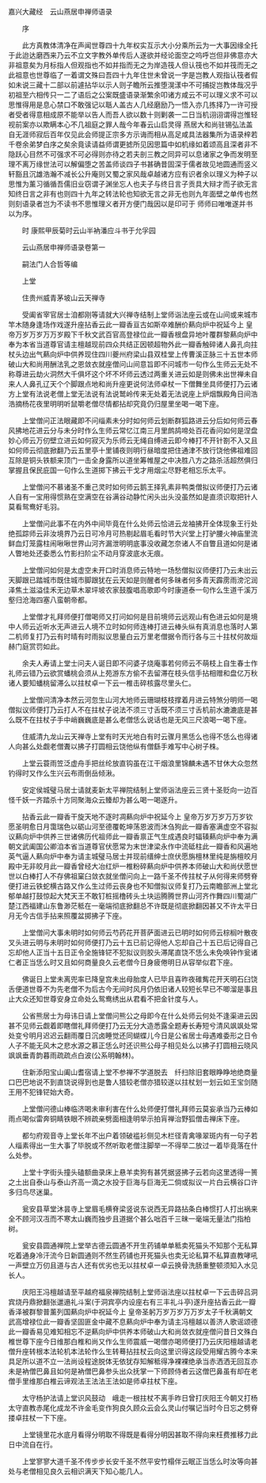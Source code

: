 <!-- { "loadSidebar": true } -->
嘉兴大藏经　云山燕居申禅师语录


　　序

　　此方真教体清净在声闻世尊四十九年权实互示大小分乘所云为一大事因缘全托于此迨达磨西来乃云不立文字教外单传后人遂欲并经论面空之呜呼岂但非佛意亦大非祖意矣为月标指人但观指也不如并指而无之为岸造筏人但认筏也不如并筏而无之此祖意也世尊临了一着谓文殊曰吾四十九年住世未曾说一字是岂教人观指认筏者假如未说三藏十二部以前遽拈华以示人则子瞻所云推堕滉漾中不可捕捉岂教体哉况乎初祖至六相传只一二了语后之公案既盛语录渐繁余叩诸方咸云不可以理义求不可以思惟得用是息心禁口不敢强记以聒人盖古人几经磨励乃一悟入亦几拣择乃一许可授者受者得意相成原不能举以告人而吾人欲以数十则剿袭一二日当机诩诩谓得岂惟轻视前案亦以欺瞒本心不几祖庭之罪人哉今年春云山启灵得
燕居大和尚驻锡弘法盖自无涯师寂后百年仅见此会师提正宗多方示诲而相从高足咸具法器集所为语录梓若千卷余弟梦白序之矣余竟读请益师谓更摅所见因思篇中如机缘如着颂高且深者非不隐跃心目然不可强求不可必得则亦待之若夫剖三教之同异可以息诸家之争而发明至理不离万缘世法可以解偏堕之苦盖师谈四子书甚确昔固深于儒者故见地圆通而竖义轩豁且沉雄浩瀚不减长公升庵则又蜀之家风哉卓越诸方应有识者余以理义为种子以思惟为薰习循循吾儒旧业窃谓子渊坐忘人也夫子与终日言子贡具大辩才而子欲无言知终日言之非有也则四十九年之转法轮也知欲无言之非无也则九年面壁之单传也然则刻语录者岂为不读书不思惟理义者开方便门哉因以是印可于
师师曰唯唯遂并书以为序。

　　时
康熙甲辰菊时云山半衲潘应斗书于允孚园

　　云山燕居申禅师语录卷第一

　　嗣法门人合哲等编

　　上堂

　　住贵州威青茅坡山云天禅寺

　　受阖省宰官居士洎都刚等请就大兴禅寺结制上堂师诣法座云或在山间或来城市竿木随身逢场作戏遂升座拈香云此一瓣香亘古如斯卒难酬价爇向炉中祝延今上
皇帝万岁万岁万万岁殿下千秋文武百官高登禄位此一瓣香根盘异地叶覆群黎爇向炉中奉为本省当道尊官请主檀越现前四众共结正因顿超物外此一瓣香触碎诸人鼻孔向拄杖头边出气爇向炉中供养现住四川夔州府梁山县双桂堂上传曹溪正脉三十五世本师破山大和尚用酬法乳之恩敛衣就座僧问山间意旨即不问城市一句作么生师云无处不称尊进云劫火洞然大千俱坏这个坏不坏师云透过两重关进云如是则佛未出世禅未自来人人鼻孔辽天个个脚跟点地和尚升座更说何法师卓杖一下僧舞坐具师便打乃云诸方上堂有法说老僧上堂无法说有法说鹫岭传来无处着无法说座上炉烟飘殿角日间浩浩摘杨花夜里明明听鼠嚼老僧尽情都拈却究竟仍归屋里坐喝一喝下座。

　　上堂僧问正法眼藏即不问缁素未分时如何师云划断群狐路进云分后如何师云春风拂地花进云分与未分时作么生师云常忆江南三月里鹧鸪啼处百花香问如何是涅盘妙心师云万仞壁立进云如何寂灭为乐师云无绳自缚进云即今棒打不开针劄不入又且如何师云彻底掀翻乃云五里亭十里铺夜则明行昼暗度把住通津不放行饶他佛祖难回互除是铜头铁额来顶门一击全身露所以道坐筹帷屋之中决胜八方之路杀活超然俱归掌握且保民庇国一句作么生道掷下拂云干戈才用烟尘尽野老相忘乐太平。

　　上堂僧问不慕诸圣不重己灵时如何师云鹅王择乳素非鸭类僧拟议师便打乃云诸人自有一宝用得惯熟在空满空在谷满谷动静忙闲头出头没虽然如是直须识取把针人莫看鸳鸯好毛羽。

　　上堂僧问此事不在内外中间毕竟在什么处师云恰进云龙袖拂开全体现象王行处绝孤踪师云非汝境界乃云日可冷月可热剔起眉毛看时节大兴堂上打驴腰火神庙里流鲜血灯笼露柱闹啾啾世界山河齐漏泄明明底事没收藏怎奈诸人不自瞥且道如何是诸人瞥地处还委悉么竹影扫阶尘不动月穿波底水无痕。

　　上堂僧问如何是太虚空未开口时消息师云特地一场愁僧拟议师便打乃云未出云天脚跟已踏城市既住城市脚跟犹在云天如是则醒者何多昧者何多青天霹雳雨滂沱润泽焦土滋溢佳禾无边草木翠坪坡农家鼓腹唱高歌即今时康道泰一句作么生道千溪万壑归沧海四塞八蛮朝帝都。

　　上堂僧才礼拜师便打僧喝师又打问如何是目前境师云远观山有色进云如何是境中人师云近听水无声进云人境不立时如何师连棒打进云棒头纵有真消息也落时人第二机师复打乃云有时晴有时雨拟议思量白云万里老僧据令而行各与三十拄杖何故烜赫门庭赏罚如此。

　　余夫人寿请上堂士问夫人诞日即不问婆子烧庵事若何师云不萌枝上自生春士作礼师云错乃云欲赏蟠桃会须从上苑游东方偷不去留滞在枝头信手拈相赠和盘亿万秋诸人要知蟠桃留滞么以拄杖卓一下云一椎击碎核露尽里头仁。

　　上堂僧问清净本然云河忽生山河大地师云珊瑚枝枝撑着月进云特煞分明师一喝僧拟议师便打乃云打人不在拄杖子说法不须三寸舌既不须三寸舌机前水漉漉底是甚么既不在拄杖子手中峭巍巍底是甚么老僧恁么说话也是无风三尺浪喝一喝下座。

　　住威清九龙山云天禅寺上堂有时天光地白有时云骤月黑恁么也得不恁么也得诸人向甚么处觑老僧聻以拂子打圆相云饶他纵有僧繇手难写中心树子株。

　　上堂云蓑雨笠泛虚舟手把丝纶放直钩虽在江干烟浪里锦麟未遇不甘休大众忽然钓得时又作么生兴云布雨倒岳倾湫。

　　安定侯城璧马居士请就麦新太平禅院结制上堂师诣法座云三贤十圣贬向一边百怪千妖一齐踏杀十方同聚海众云臻却为甚么喝一喝遂升。

　　拈香云此一瓣香干旋天地不逐时凋爇向炉中祝延今上
皇帝万岁万岁万万岁钦愿圣明愈日月霭瑞色以砺山河至德覆乾坤荡恩波而沐刍狗此一瓣香塞满虚空不容拟议爇向炉中供养三世诸佛历代祖师此一瓣香禀正气生成遇良时辐辏爇向炉中奉为满朝文武阖国公卿洎本省当道尊官伏愿常为末世津梁永作中流砥柱此一瓣香和风遍地英气逼人爇向炉中奉为请主城璧马居士并现前缙绅士庶伏愿旃檀林里纯是旃檀皎月殿中无非皎月此一瓣香曾经大冶红炉一椎粉碎爇向炉中供养本师破山大和尚伏愿世世以白棒打人不存佛祖窠臼敛衣就坐僧问向上一路千圣不传拄杖子从何得来师劈脊便打进云铁蛇横古路又作么生过师云丧身也不知僧拟议师复打乃云南瞻部洲上堂北郁单越打鼓惊起大梵天王不敢钉桩摇橹砖头土块运腾腾世界山河齐作舞四川蜀湖广楚江西福建山东鲁渺茫秪在一毫端彻底掀翻总不许既是彻底掀翻因甚又不许太平日月无今古信手拈来照覆盆掷拂子下座。

　　上堂僧问大事未明时如何师云芍药花开菩萨面进云已明时如何师云棕榈叶散夜叉头进云明与未明时如何师便打乃云十五已前记得他人忘却自己十五已后记得自己忘却他人正当十五日正令全施锋铓不犯拟议则胶头滞尾直饶不恁么未免唤钟作瓮诸仁者正当恁么时又且如何商量良久云老僧今日身疲倦明日从容举似君下座。

　　佛诞日上堂未离兜率已降皇宫未出母胎度人已毕且喜昨夜碓觜花开天明石臼饶舌便道世尊不为先老僧不为后古今无间时风月仍依旧诸人较短长早已不唧溜是事且止大众还知世尊安身立命处么鸳鸯绣出从君看不把金针度与人。

　　公省熊居士为母讳日请上堂僧问熊公之母即今在什么处师云何处不逢渠进云因甚不见师云觑着即瞎僧礼拜师便打乃云无分大造悉露全题寿长寿短兮清风飒飒处常处变兮明月迟迟云翻雨覆日沉卤睡觉还同蝴蝶儿今日是公省居士母遇难委形之日令人子不能无风木之悲水源之慕正恁么时还识熊公母子相见处么以拂子打圆相云晓风飒飒垂青韵暮雨疏疏点白波(公系明翰林)。

　　住新添阳宝山阖山耆宿请上堂不参禅不学道脱去　纤扫除旧套眼睁睁地绝商量口巴巴地说不到直饶说得到也是鲁人猎较老僧亦猎较遂以拄杖划一划云如王宝剑随王用不犯锋铓始大奇。

　　上堂僧问德山棒临济喝未审利害在什么处师便打僧礼拜师云莫妄承当乃云棒如雨点喝似雷奔铜睛铁眼不辨疏亲劈面相逢明举示拍肓禅治野狐僧击禅床下座。

　　都匀府观音寺上堂长年不出户着领破褴衫侧见木栏径青禽喙翠斑内有一句子若人缁素得出一生大事了毕脱或不然听取老僧注脚举一不得举二放过一着毕竟落在什么处参。

　　上堂十字街头撞头磕额曲录床上悬羊卖狗有甚凭据竖拂子云若向这里透得一篑之土出自泰山与泰山齐高一滴之水投于巨海与巨海无二倘或拟议一片白云横谷口许多归鸟尽迷巢。

　　瓮安县草堂沐昙寺上堂眉毛横脊梁竖说东说西无异路拈条白棒惯打人打出祸来全不顾河汉冱而不寒太山巍而独步且道据个甚么咄百千三昧一毫端无量法门指柏树。

　　瓮安县圆通禅院上堂举古德云圆通不开生药铺单单秪卖死猫头不知那个无私算吃着通身冷汗流今日新圆通则不然生药铺也开死猫头也卖无论私算不私算直教哮吼一声壁立万仞且道与古人还有优劣也无以拄杖卓一卓云换骨洗肠重整顿须知入水见长人。

　　庆阳王冯檀越请至平越府福泉禅院结制上堂师诣法座以拄杖卓一下云击碎吕洞宾烧丹鼎掀翻张邋遢礼斗案(于洞宾亭内设座右有三丰礼斗亭)遂升座拈香云此一瓣香泽被群黎普薰列国爇向炉中祝延今上
皇帝圣躬万岁万岁万万岁太子千秋满朝文武高增禄位此一瓣香坚固匪金中藏不息爇向炉中奉为请主冯檀越以善济人歌谣颂德此一瓣香易见难知相忘不逆爇向炉中供养本师破山大和尚敛衣就座僧问昔日文殊白椎世尊下座今日维那白椎和尚又作么生师震威一喝僧亦喝师便打乃云庆阳檀越请老僧升座转根本法轮机本法轮作么生转蓦拈拄杖云向这里识得这段受用耀古腾今本来具足所以道不立一法尚设程途脱体无依犹存知解秪得净裸裸绝承当赤洒洒无回互亦未是衲僧巴鼻且如何是衲僧巴鼻参头出众抚掌一下师顾侍者云这僧巴鼻虽有却在老僧手里维那白椎云谛观法王法法王法如是师卓拄杖下座。

　　太守杨护法请上堂识风鼓动　峨走一根拄杖不离手昨日曾打庆阳王今朝又打杨太守直教赤尾化成龙不许金毛变作狗良久顾众云会么灵山付嘱记当时今日忘之劈脊搂卓拄杖一下下座。

　　上堂镜里花水底月看得分明取不得既是看得分明因甚取不得向来枉费推移力此日中流自在行。

　　上堂寥寥大道千圣不传步步长安千圣不然平安竹榻伴云眠正当恁么时汝等向甚处与老僧相见良久云相识满天下知心能几人。

